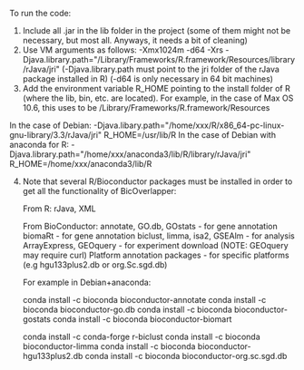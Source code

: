 To run the code:
1) Include all .jar in the lib folder in the project (some of them might not be necessary, but most all. Anyways, it needs a bit of cleaning)
2) Use VM arguments as follows:
-Xmx1024m -d64 -Xrs -Djava.library.path="/Library/Frameworks/R.framework/Resources/library/rJava/jri"
(-Djava.library.path must point to the jri folder of the rJava package installed in R)
(-d64 is only necessary in 64 bit machines)
3) Add the environment variable R_HOME pointing to the install folder of R (where the lib, bin, etc. are located). For example, in the case of Max OS 10.6, this uses to be /Library/Frameworks/R.framework/Resources

In the case of Debian:
-Djava.libary.path="/home/xxx/R/x86_64-pc-linux-gnu-library/3.3/rJava/jri" R_HOME=/usr/lib/R
In the case of Debian with anaconda for R:
-Djava.library.path="/home/xxx/anaconda3/lib/R/library/rJava/jri"
R_HOME=/home/xxx/anaconda3/lib/R

4) Note that several R/Bioconductor packages must be installed in order to get all the functionality of BicOverlapper:

	From R:
	rJava, XML
	
	From BioConductor:
	annotate, GO.db, GOstats - for gene annotation
	biomaRt				- for gene annotation 
	biclust, limma, isa2, GSEAlm	- for analysis
	ArrayExpress, GEOquery - for experiment download (NOTE: GEOquery may require curl)
	Platform annotation packages - for specific platforms (e.g hgu133plus2.db or org.Sc.sgd.db)
	
	
	For example in Debian+anaconda:
	
	conda install -c bioconda bioconductor-annotate
	conda install -c bioconda bioconductor-go.db
	conda install -c bioconda bioconductor-gostats
	conda install -c bioconda bioconductor-biomart
	
	conda install -c conda-forge r-biclust 
	conda install -c bioconda bioconductor-limma
	conda install -c bioconda bioconductor-hgu133plus2.db
	conda install -c bioconda bioconductor-org.sc.sgd.db
	 
	
	
	
	
	

